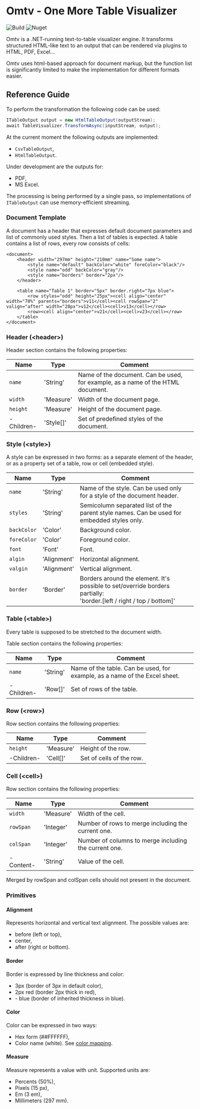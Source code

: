 # Omtv - One More Table Visualizer

![Build](https://github.com/tihilv/Omtv/actions/workflows/dotnet.yml/badge.svg) 
![Nuget](https://img.shields.io/nuget/v/Omtv.Api)

Omtv is a .NET-running text-to-table visualizer engine. It transforms structured HTML-like text to an output that can be rendered via plugins to HTML, PDF, Excel...

Omtv uses html-based approach for document markup, but the function list is significantly limited to make the implementation for different formats easier.

## Reference Guide

To perform the transformation the following code can be used:
```C#
ITableOutput output = new HtmlTableOutput(outputStream);
await TableVisualizer.TransformAsync(inputStream, output);
```

At the current moment the following outputs are implemented:
- `CsvTableOutput`,
- `HtmlTableOutput`.

Under development are the outputs for:
- PDF,
- MS Excel.

The processing is being performed by a single pass, so implementations of `ITableOutput` can use memory-efficient streaming. 

### Document Template
A document has a header that expresses default document parameters and list of commonly used styles. Then a list of tables is expected. A table contains a list of rows, every row consists of cells:
```
<document>
    <header width="297mm" height="210mm" name="Some name">
        <style name="default" backColor="white" foreColor="black"/>
        <style name="odd" backColor="gray"/>
        <style name="borders" border="2px"/>
    </header>

    <table name="Table 1" border="5px" border.right="7px blue">
        <row styles="odd" height="25px"><cell align="center" width="70%" parents="borders">v11</cell><cell rowSpan="2" valign="after" width="20px">v12</cell><cell>v13</cell></row>
        <row><cell align="center">v21</cell><cell>v23</cell></row>
    </table>
</document>
```

### Header (\<header\>)
Header section contains the following properties:

| Name       | Type      | Comment                                                                         |
|------------|-----------|---------------------------------------------------------------------------------|
| `name`     | 'String'  | Name of the document. Can be used, for example, as a name of the HTML document. |
| `width`    | 'Measure' | Width of the document page.                                                     |
| `height`   | 'Measure' | Height of the document page.                                                    |
| -Children- | 'Style[]' | Set of predefined styles of the document.                                       |

### Style (\<style\>)
A style can be expressed in two forms: as a separate element of the header, or as a property set of a table, row or cell (embedded style).

| Name        | Type        | Comment                                                                                                                       |
|-------------|-------------|-------------------------------------------------------------------------------------------------------------------------------|
| `name`      | 'String'    | Name of the style. Can be used only for a style of the document header.                                                       |
| `styles`    | 'String'    | Semicolumn separated list of the parent style names. Can be used for embedded styles only.                                    |
| `backColor` | 'Color'     | Background color.                                                                                                             |
| `foreColor` | 'Color'     | Foreground color.                                                                                                             |
| `font`      | 'Font'      | Font.                                                                                                                         |
| `algin`     | 'Alignment' | Horizontal alignment.                                                                                                         |
| `valgin`    | 'Alignment' | Vertical alignment.                                                                                                           |
| `border`    | 'Border'    | Borders around the element. It's possible to set/override borders partially:<br/>'border.[left / right / top / bottom]' |

### Table (\<table\>)
Every table is supposed to be stretched to the document width.

Table section contains the following properties:

| Name       | Type     | Comment                                                                    |
|------------|----------|----------------------------------------------------------------------------|
| `name`     | 'String' | Name of the table. Can be used, for example, as a name of the Excel sheet. |
| -Children- | 'Row[]'  | Set of rows of the table.                                                  |

### Row (\<row\>)
Row section contains the following properties:

| Name       | Type      | Comment                  |
|------------|-----------|--------------------------|
| `height`   | 'Measure' | Height of the row.       |
| -Children- | 'Cell[]'  | Set of cells of the row. |

### Cell (\<cell\>)
Row section contains the following properties:

| Name      | Type      | Comment                                               |
|-----------|-----------|-------------------------------------------------------|
| `width`   | 'Measure' | Width of the cell.                                    |
| `rowSpan` | 'Integer' | Number of rows to merge including the current one.    |
| `colSpan` | 'Integer' | Number of columns to merge including the current one. |
| -Content- | 'String'  | Value of the cell.                                    |

Merged by rowSpan and colSpan cells should not present in the document. 

### Primitives

#### Alignment
Represents horizontal and vertical text alignment. The possible values are:
- before (left or top),
- center,
- after (right or bottom).

#### Border
Border is expressed by line thickness and color:
- 3px (border of 3px in  default color),
- 2px red (border 2px thick in red),
- \- blue (border of inherited thickness in blue).

#### Color
Color can be expressed in two ways: 
- Hex form (##FFFFFF),
- Color name (white). See [color mapping](https://learn.microsoft.com/en-us/dotnet/api/system.drawing.color).

#### Measure
Measure represents a value with unit. Supported units are:
- Percents (50%),
- Pixels (15 px),
- Em (3 em),
- Millimeters (297 mm).
